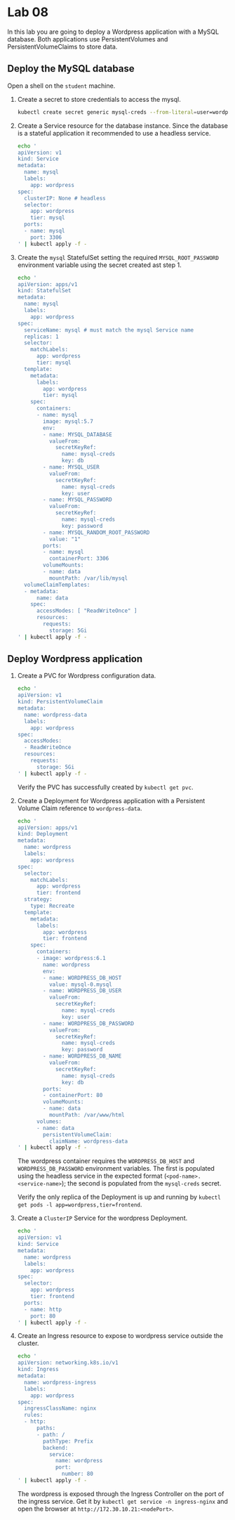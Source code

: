 # Lab 08

In this lab you are going to deploy a Wordpress application with a MySQL database. Both applications use PersistentVolumes and PersistentVolumeClaims to store data.

## Deploy the MySQL database

Open a shell on the `student` machine.

1. Create a secret to store credentials to access the mysql.

    ```sh
    kubectl create secret generic mysql-creds --from-literal=user=wordpress --from-literal=password=secret123 --from-literal=db=wordpress
    ```

2. Create a Service resource for the database instance. Since the database is a stateful application it recommended to use a headless service.

    ```sh
    echo '
    apiVersion: v1
    kind: Service
    metadata:
      name: mysql
      labels:
        app: wordpress
    spec:
      clusterIP: None # headless
      selector:
        app: wordpress
        tier: mysql
      ports:
      - name: mysql
        port: 3306
    ' | kubectl apply -f -
    ```

3. Create the `mysql` StatefulSet setting the required `MYSQL_ROOT_PASSWORD` environment variable using the secret created ast step 1.

    ```sh
    echo '
    apiVersion: apps/v1
    kind: StatefulSet
    metadata:
      name: mysql
      labels:
        app: wordpress
    spec:
      serviceName: mysql # must match the mysql Service name
      replicas: 1
      selector:
        matchLabels:
          app: wordpress
          tier: mysql
      template:
        metadata:
          labels:
            app: wordpress
            tier: mysql
        spec:
          containers:
          - name: mysql
            image: mysql:5.7
            env:
            - name: MYSQL_DATABASE
              valueFrom:
                secretKeyRef:
                  name: mysql-creds
                  key: db
            - name: MYSQL_USER
              valueFrom:
                secretKeyRef:
                  name: mysql-creds
                  key: user
            - name: MYSQL_PASSWORD
              valueFrom:
                secretKeyRef:
                  name: mysql-creds
                  key: password
            - name: MYSQL_RANDOM_ROOT_PASSWORD
              value: "1"
            ports:
            - name: mysql
              containerPort: 3306
            volumeMounts:
            - name: data
              mountPath: /var/lib/mysql
      volumeClaimTemplates:
      - metadata:
          name: data
        spec:
          accessModes: [ "ReadWriteOnce" ]
          resources:
            requests:
              storage: 5Gi
    ' | kubectl apply -f -
    ```

## Deploy Wordpress application

1. Create a PVC for Wordpress configuration data.

    ```sh
    echo '
    apiVersion: v1
    kind: PersistentVolumeClaim
    metadata:
      name: wordpress-data
      labels:
        app: wordpress
    spec:
      accessModes:
      - ReadWriteOnce
      resources:
        requests:
          storage: 5Gi
    ' | kubectl apply -f -
    ```

    Verify the PVC has successfully created by `kubectl get pvc`.

2. Create a Deployment for Wordpress application with a Persistent Volume Claim reference to `wordpress-data`.

    ```sh
    echo '
    apiVersion: apps/v1
    kind: Deployment
    metadata:
      name: wordpress
      labels:
        app: wordpress
    spec:
      selector:
        matchLabels:
          app: wordpress
          tier: frontend
      strategy:
        type: Recreate
      template:
        metadata:
          labels:
            app: wordpress
            tier: frontend
        spec:
          containers:
          - image: wordpress:6.1
            name: wordpress
            env:
            - name: WORDPRESS_DB_HOST
              value: mysql-0.mysql
            - name: WORDPRESS_DB_USER
              valueFrom:
                secretKeyRef:
                  name: mysql-creds
                  key: user
            - name: WORDPRESS_DB_PASSWORD
              valueFrom:
                secretKeyRef:
                  name: mysql-creds
                  key: password
            - name: WORDPRESS_DB_NAME
              valueFrom:
                secretKeyRef:
                  name: mysql-creds
                  key: db
            ports:
            - containerPort: 80
            volumeMounts:
            - name: data
              mountPath: /var/www/html
          volumes:
          - name: data
            persistentVolumeClaim:
              claimName: wordpress-data
    ' | kubectl apply -f -
    ```

    The wordpress container requires the `WORDPRESS_DB_HOST` and `WORDPRESS_DB_PASSWORD` environment variables. The first is populated using the headless service in the expected format (`<pod-name>.<service-name>`); the second is populated from the `mysql-creds` secret.

    Verify the only replica of the Deployment is up and running by `kubectl get pods -l app=wordpress,tier=frontend`.


3. Create a `ClusterIP` Service for the wordpress Deployment.

    ```sh
    echo '
    apiVersion: v1
    kind: Service
    metadata:
      name: wordpress
      labels:
        app: wordpress
    spec:
      selector:
        app: wordpress
        tier: frontend
      ports:
      - name: http
        port: 80
    ' | kubectl apply -f -
    ```

4. Create an Ingress resource to expose to wordpress service outside the cluster.

    ```sh
    echo '
    apiVersion: networking.k8s.io/v1
    kind: Ingress
    metadata:
      name: wordpress-ingress
      labels:
        app: wordpress
    spec:
      ingressClassName: nginx
      rules:
      - http:
          paths:
          - path: /
            pathType: Prefix
            backend:
              service:
                name: wordpress
                port:
                  number: 80
    ' | kubectl apply -f -
    ```

    The wordpress is exposed through the Ingress Controller on the port of the ingress service. Get it by `kubectl get service -n ingress-nginx` and open the browser at `http://172.30.10.21:<nodePort>`.